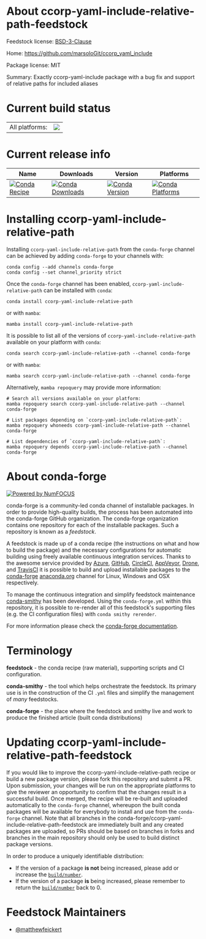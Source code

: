 About ccorp-yaml-include-relative-path-feedstock
================================================

Feedstock license: [BSD-3-Clause](https://github.com/conda-forge/ccorp-yaml-include-relative-path-feedstock/blob/main/LICENSE.txt)

Home: https://github.com/marsoloGit/ccorp_yaml_include

Package license: MIT

Summary: Exactly ccorp-yaml-include package with a bug fix and support of relative paths for included aliases

Current build status
====================


<table><tr><td>All platforms:</td>
    <td>
      <a href="https://dev.azure.com/conda-forge/feedstock-builds/_build/latest?definitionId=23776&branchName=main">
        <img src="https://dev.azure.com/conda-forge/feedstock-builds/_apis/build/status/ccorp-yaml-include-relative-path-feedstock?branchName=main">
      </a>
    </td>
  </tr>
</table>

Current release info
====================

| Name | Downloads | Version | Platforms |
| --- | --- | --- | --- |
| [![Conda Recipe](https://img.shields.io/badge/recipe-ccorp--yaml--include--relative--path-green.svg)](https://anaconda.org/conda-forge/ccorp-yaml-include-relative-path) | [![Conda Downloads](https://img.shields.io/conda/dn/conda-forge/ccorp-yaml-include-relative-path.svg)](https://anaconda.org/conda-forge/ccorp-yaml-include-relative-path) | [![Conda Version](https://img.shields.io/conda/vn/conda-forge/ccorp-yaml-include-relative-path.svg)](https://anaconda.org/conda-forge/ccorp-yaml-include-relative-path) | [![Conda Platforms](https://img.shields.io/conda/pn/conda-forge/ccorp-yaml-include-relative-path.svg)](https://anaconda.org/conda-forge/ccorp-yaml-include-relative-path) |

Installing ccorp-yaml-include-relative-path
===========================================

Installing `ccorp-yaml-include-relative-path` from the `conda-forge` channel can be achieved by adding `conda-forge` to your channels with:

```
conda config --add channels conda-forge
conda config --set channel_priority strict
```

Once the `conda-forge` channel has been enabled, `ccorp-yaml-include-relative-path` can be installed with `conda`:

```
conda install ccorp-yaml-include-relative-path
```

or with `mamba`:

```
mamba install ccorp-yaml-include-relative-path
```

It is possible to list all of the versions of `ccorp-yaml-include-relative-path` available on your platform with `conda`:

```
conda search ccorp-yaml-include-relative-path --channel conda-forge
```

or with `mamba`:

```
mamba search ccorp-yaml-include-relative-path --channel conda-forge
```

Alternatively, `mamba repoquery` may provide more information:

```
# Search all versions available on your platform:
mamba repoquery search ccorp-yaml-include-relative-path --channel conda-forge

# List packages depending on `ccorp-yaml-include-relative-path`:
mamba repoquery whoneeds ccorp-yaml-include-relative-path --channel conda-forge

# List dependencies of `ccorp-yaml-include-relative-path`:
mamba repoquery depends ccorp-yaml-include-relative-path --channel conda-forge
```


About conda-forge
=================

[![Powered by
NumFOCUS](https://img.shields.io/badge/powered%20by-NumFOCUS-orange.svg?style=flat&colorA=E1523D&colorB=007D8A)](https://numfocus.org)

conda-forge is a community-led conda channel of installable packages.
In order to provide high-quality builds, the process has been automated into the
conda-forge GitHub organization. The conda-forge organization contains one repository
for each of the installable packages. Such a repository is known as a *feedstock*.

A feedstock is made up of a conda recipe (the instructions on what and how to build
the package) and the necessary configurations for automatic building using freely
available continuous integration services. Thanks to the awesome service provided by
[Azure](https://azure.microsoft.com/en-us/services/devops/), [GitHub](https://github.com/),
[CircleCI](https://circleci.com/), [AppVeyor](https://www.appveyor.com/),
[Drone](https://cloud.drone.io/welcome), and [TravisCI](https://travis-ci.com/)
it is possible to build and upload installable packages to the
[conda-forge](https://anaconda.org/conda-forge) [anaconda.org](https://anaconda.org/)
channel for Linux, Windows and OSX respectively.

To manage the continuous integration and simplify feedstock maintenance
[conda-smithy](https://github.com/conda-forge/conda-smithy) has been developed.
Using the ``conda-forge.yml`` within this repository, it is possible to re-render all of
this feedstock's supporting files (e.g. the CI configuration files) with ``conda smithy rerender``.

For more information please check the [conda-forge documentation](https://conda-forge.org/docs/).

Terminology
===========

**feedstock** - the conda recipe (raw material), supporting scripts and CI configuration.

**conda-smithy** - the tool which helps orchestrate the feedstock.
                   Its primary use is in the construction of the CI ``.yml`` files
                   and simplify the management of *many* feedstocks.

**conda-forge** - the place where the feedstock and smithy live and work to
                  produce the finished article (built conda distributions)


Updating ccorp-yaml-include-relative-path-feedstock
===================================================

If you would like to improve the ccorp-yaml-include-relative-path recipe or build a new
package version, please fork this repository and submit a PR. Upon submission,
your changes will be run on the appropriate platforms to give the reviewer an
opportunity to confirm that the changes result in a successful build. Once
merged, the recipe will be re-built and uploaded automatically to the
`conda-forge` channel, whereupon the built conda packages will be available for
everybody to install and use from the `conda-forge` channel.
Note that all branches in the conda-forge/ccorp-yaml-include-relative-path-feedstock are
immediately built and any created packages are uploaded, so PRs should be based
on branches in forks and branches in the main repository should only be used to
build distinct package versions.

In order to produce a uniquely identifiable distribution:
 * If the version of a package **is not** being increased, please add or increase
   the [``build/number``](https://docs.conda.io/projects/conda-build/en/latest/resources/define-metadata.html#build-number-and-string).
 * If the version of a package **is** being increased, please remember to return
   the [``build/number``](https://docs.conda.io/projects/conda-build/en/latest/resources/define-metadata.html#build-number-and-string)
   back to 0.

Feedstock Maintainers
=====================

* [@matthewfeickert](https://github.com/matthewfeickert/)

